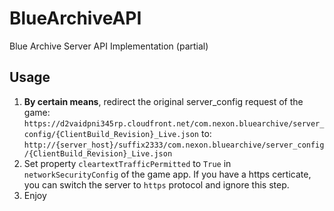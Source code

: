 # BlueArchiveAPI
Blue Archive Server API Implementation (partial)

## Usage

1. **By certain means**, redirect the original server_config request of the game:
`https://d2vaidpni345rp.cloudfront.net/com.nexon.bluearchive/server_config/{ClientBuild_Revision}_Live.json`
to:
`http://{server_host}/suffix2333/com.nexon.bluearchive/server_config/{ClientBuild_Revision}_Live.json`
2. Set property `cleartextTrafficPermitted` to `True` in `networkSecurityConfig` of the game app. If you have a https certicate, you can switch the server to `https` protocol and ignore this step.
3. Enjoy
